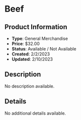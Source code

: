 # Beef

## Product Information
- **Type**: General Merchandise
- **Price**: $32.00
- **Status**: Available / Not Available
- **Created**: 2/2/2023
- **Updated**: 2/10/2023

## Description
No description available.



## Details
No additional details available.
